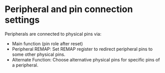 # Peripheral and pin connection settings

Peripherals are connected to physical pins via:

* Main function (pin role after reset)
* Peripheral REMAP: Set REMAP register to redirect peripheral pins to some other physical pins.
* Alternate Function: Choose alternative physical pins for specific pins of a peripheral.

